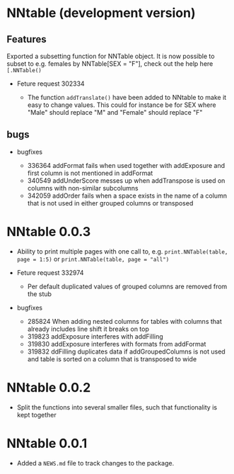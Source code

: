 # NNtable (development version)

## Features

Exported a subsetting function for NNTable object. It is now possible to subset to e.g. females by NNTable[SEX = "F"], check out the help here `[.NNTable()`

* Feture request 302334

    + The function `addTranslate()` have been added to NNtable to make it easy to change values. This could for instance be for SEX where "Male" should replace "M" and "Female" should replace "F"

## bugs 

* bugfixes 
    
    + 336364 addFormat fails when used together with addExposure and first column is not mentioned in addFormat
    + 340549 addUnderScore messes up when addTranspose is used on columns with non-similar subcolumns
    + 342059 addOrder fails when a space exists in the name of a column that is not used in either grouped columns or transposed
    
# NNtable 0.0.3

* Ability to print multiple pages with one call to, e.g. `print.NNTable(table, page = 1:5)` or `print.NNTable(table, page = "all")`

* Feture request 332974

    + Per default duplicated values of grouped columns are removed from the stub

* bugfixes 

    + 285824 When adding nested columns for tables with columns that already includes line shift it breaks on top
    + 319823 addExposure interferes with addFilling
    + 319830 addExposure interferes with formats from addFormat
    + 319832 ddFilling duplicates data if addGroupedColumns is not used and table is sorted on a column that is transposed to wide

# NNtable 0.0.2

* Split the functions into several smaller files, such that functionality is kept together

# NNtable 0.0.1

* Added a `NEWS.md` file to track changes to the package.
